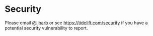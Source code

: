 ﻿# Security

Please email [@ljharb](https://github.com/ljharb) or see https://tidelift.com/security if you have a potential security vulnerability to report.
